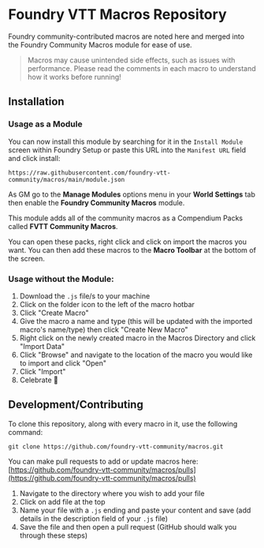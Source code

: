 # Foundry VTT Macros Repository

Foundry community-contributed macros are noted here and merged into the Foundry Community Macros module for ease of use.

> Macros may cause unintended side effects, such as issues with performance. Please read the comments in each macro to understand how it works before running!

## Installation

### Usage as a Module

You can now install this module by searching for it in the `Install Module` screen within Foundry Setup or paste this URL into the `Manifest URL` field and click install:

`https://raw.githubusercontent.com/foundry-vtt-community/macros/main/module.json`

As GM go to the **Manage Modules** options menu in your **World Settings** tab then enable the **Foundry Community Macros** module.

This module adds all of the community macros as a Compendium Packs called **FVTT Community Macros**.

You can open these packs, right click and click on import the macros you want. You can then add these macros to the **Macro Toolbar** at the bottom of the screen.

### Usage without the Module:
1. Download the `.js` file/s to your machine
2. Click on the folder icon to the left of the macro hotbar
3. Click "Create Macro"
4. Give the macro a name and type (this will be updated with the imported macro's name/type) then click "Create New Macro"
6. Right click on the newly created macro in the Macros Directory and click "Import Data"
7. Click "Browse" and navigate to the location of the macro you would like to import and click "Open"
8. Click "Import"
9. Celebrate 🎉

## Development/Contributing

To clone this repository, along with every macro in it, use the following command:

```
git clone https://github.com/foundry-vtt-community/macros.git
```

You can make pull requests to add or update macros here: [https://github.com/foundry-vtt-community/macros/pulls](https://github.com/foundry-vtt-community/macros/pulls)

1. Navigate to the directory where you wish to add your file
2. Click on add file at the top
3. Name your file with a `.js` ending and paste your content and save (add details in the description field of your `.js` file)
4. Save the file and then open a pull request (GitHub should walk you through these steps)
